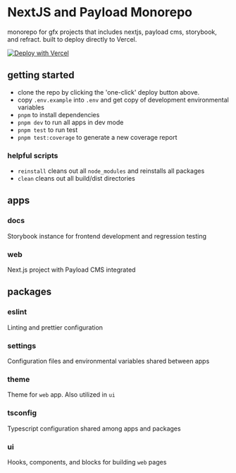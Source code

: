 # NextJS and Payload Monorepo

monorepo for gfx projects that includes nextjs, payload cms, storybook, and refract. built to deploy directly to Vercel. 

[![Deploy with Vercel](https://vercel.com/button)](https://vercel.com/new/clone?repository-url=https%3A%2F%2Fgithub.com%2Fgraveflex%2Fnextjs-vercel&stores=%5B%7B%22type%22%3A%20%22postgres%22%7D%5D&env=PAYLOAD_SECRET)

## getting started

- clone the repo by clicking the 'one-click' deploy button above.
- copy `.env.example` into `.env` and get copy of development environmental variables
- `pnpm` to install dependencies
- `pnpm dev` to run all apps in dev mode
- `pnpm test` to run test
- `pnpm test:coverage` to generate a new coverage report

### helpful scripts

- `reinstall` cleans out all `node_modules` and reinstalls all packages
- `clean` cleans out all build/dist directories

## apps

### docs

Storybook instance for frontend development and regression testing

### web

Next.js project with Payload CMS integrated

## packages

### eslint

Linting and prettier configuration

### settings

Configuration files and environmental variables shared between apps

### theme

Theme for `web` app. Also utilized in `ui`

### tsconfig

Typescript configuration shared among apps and packages

### ui

Hooks, components, and blocks for building `web` pages


